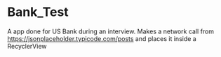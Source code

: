 # Bank_Test
A app done for US Bank during an interview. Makes a network call from https://jsonplaceholder.typicode.com/posts and places it inside a RecyclerView
